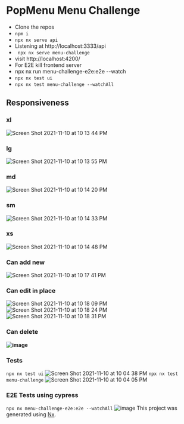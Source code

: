 # PopMenu Menu Challenge
- Clone the repos
- ``` npm i ```
- ``` npx nx serve api ```
- Listening at http://localhost:3333/api
- ``` npx nx serve menu-challenge```
- visit http://localhost:4200/
- For E2E kill frontend server
- npx nx run menu-challenge-e2e:e2e --watch
- ``` npx nx test ui ```
- ``` npx nx test menu-challenge --watchAll ```

## Responsiveness
### xl
![Screen Shot 2021-11-10 at 10 13 44 PM](https://user-images.githubusercontent.com/6284142/141235901-661953b8-7812-4f5f-9bb4-c1bb7fa07ef9.png)
### lg
![Screen Shot 2021-11-10 at 10 13 55 PM](https://user-images.githubusercontent.com/6284142/141235894-1086b64f-e792-45fc-83ad-99addbb0e1d1.png)
### md
![Screen Shot 2021-11-10 at 10 14 20 PM](https://user-images.githubusercontent.com/6284142/141235893-7d8c0860-3273-4bc1-a500-12f41fcb6c58.png)
### sm
![Screen Shot 2021-11-10 at 10 14 33 PM](https://user-images.githubusercontent.com/6284142/141235891-7e34b2e1-f4be-4f28-b7ee-e05eee26d73b.png)
### xs 
![Screen Shot 2021-11-10 at 10 14 48 PM](https://user-images.githubusercontent.com/6284142/141235889-37baedaa-8a4b-499b-a9ae-dbee38a978a4.png)
### Can add new
![Screen Shot 2021-11-10 at 10 17 41 PM](https://user-images.githubusercontent.com/6284142/141236296-65e7e523-c4ea-4864-9e56-1eb29dac071b.png)
### Can edit in place
![Screen Shot 2021-11-10 at 10 18 09 PM](https://user-images.githubusercontent.com/6284142/141236295-88ba35fd-fdc1-4552-8bc1-58eee513b5d6.png)
![Screen Shot 2021-11-10 at 10 18 24 PM](https://user-images.githubusercontent.com/6284142/141236294-4ed3cf2f-6b5c-45e5-a06b-f41c6da4b87c.png)
![Screen Shot 2021-11-10 at 10 18 31 PM](https://user-images.githubusercontent.com/6284142/141236292-f8c5a140-62cd-4c24-9b32-7d47d9631771.png)
### Can delete
**![image](https://user-images.githubusercontent.com/6284142/141236266-a6920e21-aba1-4458-ac66-de2075ab7780.png)**

### Tests
``` npx nx test ui ```
![Screen Shot 2021-11-10 at 10 04 38 PM](https://user-images.githubusercontent.com/6284142/141235185-56fab330-c0fd-44f0-b93e-1996ff91573d.png)
``` npx nx test menu-challenge ```
![Screen Shot 2021-11-10 at 10 04 05 PM](https://user-images.githubusercontent.com/6284142/141237024-476dca41-446d-4773-89ff-66333d0e8812.png)
### E2E Tests using cypress

``` npx nx menu-challenge-e2e:e2e --watchAll ```
![image](https://user-images.githubusercontent.com/6284142/141234735-4942c9a1-89ab-4046-9198-770b57d925b7.png)
This project was generated using [Nx](https://nx.dev).
